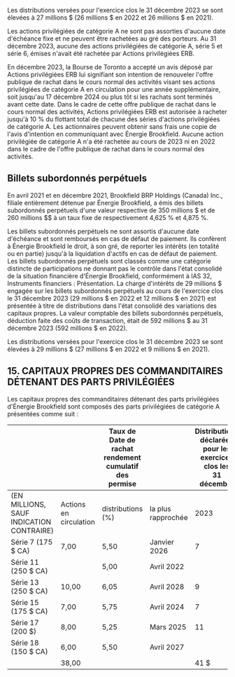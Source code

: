 Les distributions versées pour l'exercice clos le 31 décembre 2023 se sont élevées à 27 millions \$ (26 millions \$ en 2022 et 26 millions \$ en 2021).

Les actions privilégiées de catégorie A ne sont pas assorties d'aucune date d'échéance fixe et ne peuvent être rachetées au gré des porteurs. Au 31 décembre 2023, aucune des actions privilégiées de catégorie A, série 5 et série 6, émises n'avait été rachetée par Actions privilégiées ERB.

En décembre 2023, la Bourse de Toronto a accepté un avis déposé par Actions privilégiées ERB lui signifiant son intention de renouveler l'offre publique de rachat dans le cours normal des activités visant ses actions privilégiées de catégorie A en circulation pour une année supplémentaire, soit jusqu'au 17 décembre 2024 ou plus tôt si les rachats sont terminés avant cette date. Dans le cadre de cette offre publique de rachat dans le cours normal des activités, Actions privilégiées ERB est autorisée à racheter jusqu'à 10 % du flottant total de chacune des séries d'actions privilégiées de catégorie A. Les actionnaires peuvent obtenir sans frais une copie de l'avis d'intention en communiquant avec Énergie Brookfield. Aucune action privilégiée de catégorie A n'a été rachetée au cours de 2023 ni en 2022 dans le cadre de l'offre publique de rachat dans le cours normal des activités.

## Billets subordonnés perpétuels

En avril 2021 et en décembre 2021, Brookfield BRP Holdings (Canada) Inc., filiale entièrement détenue par Énergie Brookfield, a émis des billets subordonnés perpétuels d'une valeur respective de 350 millions \$ et de 260 millions  $\$  à un taux fixe de respectivement 4,625 % et 4,875 %.

Les billets subordonnés perpétuels ne sont assortis d'aucune date d'échéance et sont remboursés en cas de défaut de paiement. Ils confèrent à Énergie Brookfield le droit, à son gré, de reporter les intérêts (en totalité ou en partie) jusqu'à la liquidation d'actifs en cas de défaut de paiement. Les billets subordonnés perpétuels sont classés comme une catégorie distincte de participations ne donnant pas le contrôle dans l'état consolidé de la situation financière d'Énergie Brookfield, conformément à IAS 32, Instruments financiers : Présentation. La charge d'intérêts de 29 millions \$ engagée sur les billets subordonnés perpétuels au cours de l'exercice clos le 31 décembre 2023 (29 millions \$ en 2022 et 12 millions \$ en 2021) est présentée à titre de distributions dans l'état consolidé des variations des capitaux propres. La valeur comptable des billets subordonnés perpétuels, déduction faite des coûts de transaction, était de 592 millions \$ au 31 décembre 2023 (592 millions \$ en 2022).

Les distributions versées pour l'exercice clos le 31 décembre 2023 se sont élevées à 29 millions \$ (27 millions \$ en 2022 et 9 millions \$ en 2021).

## 15. CAPITAUX PROPRES DES COMMANDITAIRES DÉTENANT DES PARTS PRIVILÉGIÉES

Les capitaux propres des commanditaires détenant des parts privilégiées d'Énergie Brookfield sont composés des parts privilégiées de catégorie A présentées comme suit :

|                                             |                                    | Taux de<br>Date de<br>rachat<br>rendement<br>cumulatif des<br>permise |                       | Distributions déclarées<br>pour les exercices clos les<br>31 décembre |       | Valeur comptable aux |                     |
|---------------------------------------------|------------------------------------|-----------------------------------------------------------------------|-----------------------|-----------------------------------------------------------------------|-------|----------------------|---------------------|
| (EN MILLIONS, SAUF<br>INDICATION CONTRAIRE) | $\text{Actions en}$<br>circulation | distributions<br>(%)                                                  | la plus<br>rapprochée | 2023                                                                  | 2022  | 31 décembre<br>2023  | 31 décembre<br>2022 |
| Série 7 (175 \$ CA)                         | 7,00                               | 5,50                                                                  | Janvier 2026          | 7                                                                     | 7     | 128                  | 128                 |
| Série 11 (250 \$ CA)                        |                                    | 5,00                                                                  | Avril 2022            |                                                                       | 3     |                      |                     |
| Série 13 (250 \$ CA)                        | 10,00                              | 6,05                                                                  | Avril 2028            | 9                                                                     | 10    | 196                  | 196                 |
| Série 15 (175 \$ CA)                        | 7,00                               | 5,75                                                                  | Avril 2024            | 7                                                                     | 8     | 126                  | 126                 |
| Série 17 (200 \$)                           | 8,00                               | 5,25                                                                  | Mars 2025             | 11                                                                    | 11    | 195                  | 195                 |
| Série 18 (150 \$ CA)                        | 6,00                               | 5,50                                                                  | Avril 2027            |                                                                       | 5     | 115                  | 115                 |
|                                             | 38,00                              |                                                                       |                       | 41 \$                                                                 | 44 \$ | 760 \$               | 760 \$              |